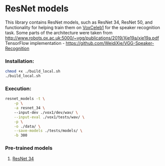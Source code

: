 # ResNet models

This library contains ResNet models, such as ResNet 34, ResNet 50, and functionality for helping 
train them on [VoxCeleb1](http://www.robots.ox.ac.uk/~vgg/data/voxceleb/vox1.html) for the speaker recognition task.
Some parts of the architecture were taken from http://www.robots.ox.ac.uk:5000/~vgg/publications/2019/Xie19a/xie19a.pdf
TensorFlow implementation - https://github.com/WeidiXie/VGG-Speaker-Recognition

### Installation:

```bash
chmod +x ./build_local.sh
./build_local.sh
```

### Execution:
```bash
resnet_models -t \
    -p \
    -a resnet_34 \ 
    --input-dev ./vox1/dev/wav/ \
    --input-eval ./vox1/tests/wav/ \
    -p \
    -o ./data/ \
    --save-models ./tests/models/ \
    -b 300
```

### Pre-trained models
1) [ResNet 34](https://1drv.ms/u/s!AgTCRsS6Et0Cvptmqy_NQ1EGM8rSiA?e=m1y8Cj)